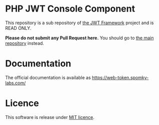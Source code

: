 PHP JWT Console Component
================================

This repository is a sub repository of [the JWT Framework](https://github.com/web-token/jwt-framework) project and is
READ ONLY.

**Please do not submit any Pull Request here.**
You should go to [the main repository](https://github.com/web-token/jwt-framework) instead.

# Documentation

The official documentation is available as https://web-token.spomky-labs.com/

# Licence

This software is release under [MIT licence](LICENSE).
